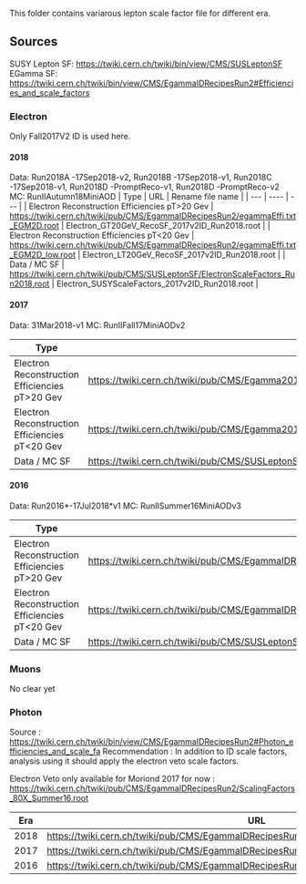 This folder contains variarous lepton scale factor file for different era. 

## Sources
SUSY Lepton SF: https://twiki.cern.ch/twiki/bin/view/CMS/SUSLeptonSF
EGamma SF: https://twiki.cern.ch/twiki/bin/view/CMS/EgammaIDRecipesRun2#Efficiencies_and_scale_factors


### Electron

Only Fall2017V2 ID is used here.

#### 2018 

Data: Run2018A -17Sep2018-v2, Run2018B -17Sep2018-v1, Run2018C -17Sep2018-v1, Run2018D -PromptReco-v1, Run2018D -PromptReco-v2
MC: RunIIAutumn18MiniAOD 
 | Type                                           | URL                                                                                   | Rename file name                                | 
 | ---                                            | ----                                                                                  | ---                                             | 
 | Electron Reconstruction Efficiencies pT>20 Gev | https://twiki.cern.ch/twiki/pub/CMS/EgammaIDRecipesRun2/egammaEffi.txt_EGM2D.root     | Electron_GT20GeV_RecoSF_2017v2ID_Run2018.root   | 
 | Electron Reconstruction Efficiencies pT<20 Gev | https://twiki.cern.ch/twiki/pub/CMS/EgammaIDRecipesRun2/egammaEffi.txt_EGM2D_low.root | Electron_LT20GeV_RecoSF_2017v2ID_Run2018.root   | 
 | Data / MC SF                                   | https://twiki.cern.ch/twiki/pub/CMS/SUSLeptonSF/ElectronScaleFactors_Run2018.root     | Electron_SUSYScaleFactors_2017v2ID_Run2018.root |

#### 2017

Data: 31Mar2018-v1
MC: RunIIFall17MiniAODv2 

 | Type                                           | URL                                                                                   | Rename file name                                | 
 | ---                                            | ----                                                                                  | ---                                             | 
 | Electron Reconstruction Efficiencies pT>20 Gev | https://twiki.cern.ch/twiki/pub/CMS/Egamma2017DataRecommendations/egammaEffi.txt_EGM2D_runBCDEF_passingRECO.root |  Electron_GT20GeV_RecoSF_2017v2ID_Run2017.root   | 
 | Electron Reconstruction Efficiencies pT<20 Gev | https://twiki.cern.ch/twiki/pub/CMS/Egamma2017DataRecommendations/egammaEffi.txt_EGM2D_runBCDEF_passingRECO_lowEt.root | Electron_LT20GeV_RecoSF_2017v2ID_Run2017.root   | 
 | Data / MC SF                                   | https://twiki.cern.ch/twiki/pub/CMS/SUSLeptonSF/ElectronScaleFactors_Run2017.root | Electron_SUSYScaleFactors_2017v2ID_Run2017.root |

#### 2016

Data: Run2016*-17Jul2018*v1
MC: RunIISummer16MiniAODv3 

  | Type                                           | URL                                                                                               | Rename file name                                | 
  | ---                                            | ----                                                                                              | ---                                             | 
  | Electron Reconstruction Efficiencies pT>20 Gev | https://twiki.cern.ch/twiki/pub/CMS/EgammaIDRecipesRun2/EGM2D_BtoH_GT20GeV_RecoSF_Legacy2016.root | Electron_GT20GeV_RecoSF_2017v2ID_Run2016.root   | 
  | Electron Reconstruction Efficiencies pT<20 Gev | https://twiki.cern.ch/twiki/pub/CMS/EgammaIDRecipesRun2/EGM2D_BtoH_low_RecoSF_Legacy2016.root     | Electron_LT20GeV_RecoSF_2017v2ID_Run2016.root   | 
  | Data / MC SF                                   | https://twiki.cern.ch/twiki/pub/CMS/SUSLeptonSF/ElectronScaleFactors_Run2016.root                 | Electron_SUSYScaleFactors_2017v2ID_Run2016.root | 
 
### Muons

  No clear yet

### Photon

Source : https://twiki.cern.ch/twiki/bin/view/CMS/EgammaIDRecipesRun2#Photon_efficiencies_and_scale_fa
Recommendation : In addition to ID scale factors, analysis using it should apply the electron veto scale factors.

Electron Veto only available for  Moriond 2017 for now : https://twiki.cern.ch/twiki/pub/CMS/EgammaIDRecipesRun2/ScalingFactors_80X_Summer16.root

   | Era  | URL                                                                                      | Rename                          | 
   | ---  | ----                                                                                     | ---                             | 
   | 2018 | https://twiki.cern.ch/twiki/pub/CMS/EgammaIDRecipesRun2/ScalingFactors_80X_Summer16.root | Photon_Loose_Cutbased_2018.root | 
   | 2017 | https://twiki.cern.ch/twiki/pub/CMS/EgammaIDRecipesRun2/2017_PhotonsLoose.root           | Photon_Loose_Cutbased_2017.root | 
   | 2016 | https://twiki.cern.ch/twiki/pub/CMS/EgammaIDRecipesRun2/Fall17V2_2016_Loose_photons.root | Photon_Loose_Cutbased_2017.root | 



